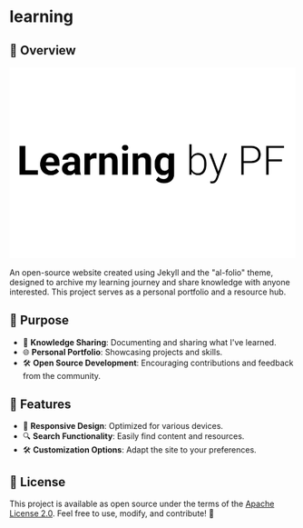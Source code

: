 # learning

## 🚀 Overview
![Main Preview](assets/img/main.png)

An open-source website created using Jekyll and the "al-folio" theme, designed to archive my learning journey and share knowledge with anyone interested. This project serves as a personal portfolio and a resource hub.

## 🎯 Purpose
- 📖 **Knowledge Sharing**: Documenting and sharing what I've learned.
- 🌐 **Personal Portfolio**: Showcasing projects and skills.
- 🛠️ **Open Source Development**: Encouraging contributions and feedback from the community.

## 🌟 Features
- 📄 **Responsive Design**: Optimized for various devices.
- 🔍 **Search Functionality**: Easily find content and resources.
- 🛠️ **Customization Options**: Adapt the site to your preferences.

## 🌟 License
This project is available as open source under the terms of the [Apache License 2.0](https://github.com/mpek29/mpek29.github.io/blob/master/LICENSE). Feel free to use, modify, and contribute! 🚀
